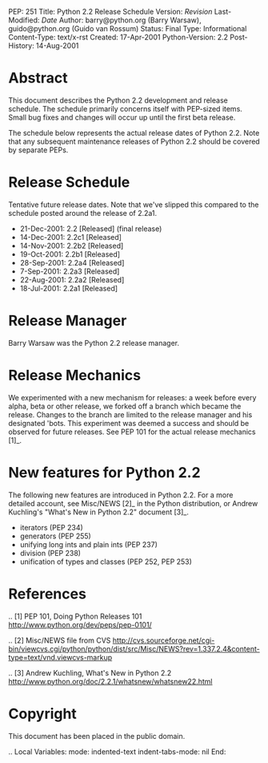 PEP: 251 Title: Python 2.2 Release Schedule Version: $Revision$
Last-Modified: $Date$ Author: barry\@python.org (Barry Warsaw),
guido\@python.org (Guido van Rossum) Status: Final Type: Informational
Content-Type: text/x-rst Created: 17-Apr-2001 Python-Version: 2.2
Post-History: 14-Aug-2001

Abstract
========

This document describes the Python 2.2 development and release schedule.
The schedule primarily concerns itself with PEP-sized items. Small bug
fixes and changes will occur up until the first beta release.

The schedule below represents the actual release dates of Python 2.2.
Note that any subsequent maintenance releases of Python 2.2 should be
covered by separate PEPs.

Release Schedule
================

Tentative future release dates. Note that we've slipped this compared to
the schedule posted around the release of 2.2a1.

-   21-Dec-2001: 2.2 \[Released\] (final release)
-   14-Dec-2001: 2.2c1 \[Released\]
-   14-Nov-2001: 2.2b2 \[Released\]
-   19-Oct-2001: 2.2b1 \[Released\]
-   28-Sep-2001: 2.2a4 \[Released\]
-   7-Sep-2001: 2.2a3 \[Released\]
-   22-Aug-2001: 2.2a2 \[Released\]
-   18-Jul-2001: 2.2a1 \[Released\]

Release Manager
===============

Barry Warsaw was the Python 2.2 release manager.

Release Mechanics
=================

We experimented with a new mechanism for releases: a week before every
alpha, beta or other release, we forked off a branch which became the
release. Changes to the branch are limited to the release manager and
his designated 'bots. This experiment was deemed a success and should be
observed for future releases. See PEP 101 for the actual release
mechanics \[1\]\_.

New features for Python 2.2
===========================

The following new features are introduced in Python 2.2. For a more
detailed account, see Misc/NEWS \[2\]\_ in the Python distribution, or
Andrew Kuchling's "What's New in Python 2.2" document \[3\]\_.

-   iterators (PEP 234)
-   generators (PEP 255)
-   unifying long ints and plain ints (PEP 237)
-   division (PEP 238)
-   unification of types and classes (PEP 252, PEP 253)

References
==========

.. \[1\] PEP 101, Doing Python Releases 101
http://www.python.org/dev/peps/pep-0101/

.. \[2\] Misc/NEWS file from CVS
http://cvs.sourceforge.net/cgi-bin/viewcvs.cgi/python/python/dist/src/Misc/NEWS?rev=1.337.2.4&content-type=text/vnd.viewcvs-markup

.. \[3\] Andrew Kuchling, What's New in Python 2.2
http://www.python.org/doc/2.2.1/whatsnew/whatsnew22.html

Copyright
=========

This document has been placed in the public domain.

.. Local Variables: mode: indented-text indent-tabs-mode: nil End:
